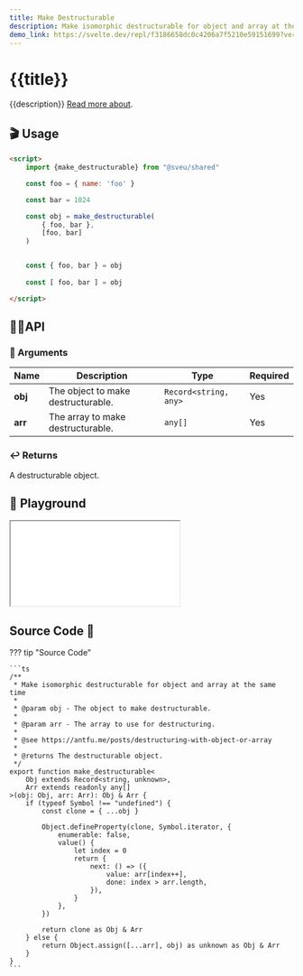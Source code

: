 ```yaml
---
title: Make Destructurable
description: Make isomorphic destructurable for object and array at the same time.
demo_link: https://svelte.dev/repl/f3186658dc0c4206a7f5210e59151699?version=3.55.1
---
```


# {{title}}

{{description}} [Read more about](https://antfu.me/posts/destructuring-with-object-or-array).

## 🎬 Usage

```html
<script>
    import {make_destructurable} from "@sveu/shared"

    const foo = { name: 'foo' }

    const bar = 1024

    const obj = make_destructurable(
        { foo, bar },
        [foo, bar]
    )


    const { foo, bar } = obj
    
    const [ foo, bar ] = obj

</script>
```

## 👩‍💻API

### 👻 Arguments

| Name                | Description                          | Type                          | Required |
| ------------------- | ------------------------------------ | ----------------------------- | -------- |
| **obj**             | The object to make destructurable.   | `Record<string, any>`         | Yes      |
| **arr**             | The array to make destructurable.    | `any[]`                       | Yes      |

### ↩️ Returns

A destructurable object.

## 🧪 Playground

<iframe class="h-120 w-full" src="{{demo_link}}"></iframe>

## Source Code 👀

??? tip "Source Code"

    ```ts
    /**
     * Make isomorphic destructurable for object and array at the same time
     *
     * @param obj - The object to make destructurable.
     *
     * @param arr - The array to use for destructuring.
     *
     * @see https://antfu.me/posts/destructuring-with-object-or-array
     *
     * @returns The destructurable object.
     */
    export function make_destructurable<
        Obj extends Record<string, unknown>,
        Arr extends readonly any[]
    >(obj: Obj, arr: Arr): Obj & Arr {
        if (typeof Symbol !== "undefined") {
            const clone = { ...obj }

            Object.defineProperty(clone, Symbol.iterator, {
                enumerable: false,
                value() {
                    let index = 0
                    return {
                        next: () => ({
                            value: arr[index++],
                            done: index > arr.length,
                        }),
                    }
                },
            })

            return clone as Obj & Arr
        } else {
            return Object.assign([...arr], obj) as unknown as Obj & Arr
        }
    }
    ```
